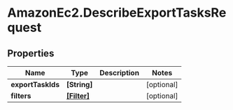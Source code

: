 # AmazonEc2.DescribeExportTasksRequest

## Properties

Name | Type | Description | Notes
------------ | ------------- | ------------- | -------------
**exportTaskIds** | **[String]** |  | [optional] 
**filters** | [**[Filter]**](Filter.md) |  | [optional] 



